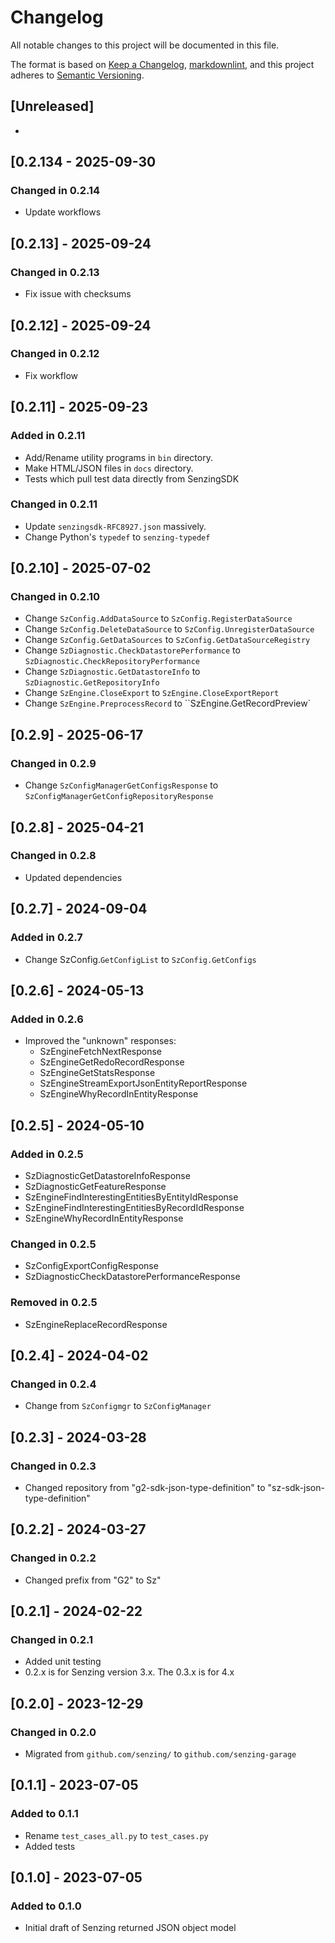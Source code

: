 # Changelog

All notable changes to this project will be documented in this file.

The format is based on [Keep a Changelog], [markdownlint],
and this project adheres to [Semantic Versioning].

## [Unreleased]

-

## [0.2.134 - 2025-09-30

### Changed in 0.2.14

- Update workflows

## [0.2.13] - 2025-09-24

### Changed in 0.2.13

- Fix issue with checksums

## [0.2.12] - 2025-09-24

### Changed in 0.2.12

- Fix workflow

## [0.2.11] - 2025-09-23

### Added in 0.2.11

- Add/Rename utility programs in `bin` directory.
- Make HTML/JSON files in `docs` directory.
- Tests which pull test data directly from SenzingSDK

### Changed in 0.2.11

- Update `senzingsdk-RFC8927.json` massively.
- Change Python's `typedef` to `senzing-typedef`

## [0.2.10] - 2025-07-02

### Changed in 0.2.10

- Change `SzConfig.AddDataSource` to `SzConfig.RegisterDataSource`
- Change `SzConfig.DeleteDataSource` to `SzConfig.UnregisterDataSource`
- Change `SzConfig.GetDataSources` to `SzConfig.GetDataSourceRegistry`
- Change `SzDiagnostic.CheckDatastorePerformance` to `SzDiagnostic.CheckRepositoryPerformance`
- Change `SzDiagnostic.GetDatastoreInfo` to `SzDiagnostic.GetRepositoryInfo`
- Change `SzEngine.CloseExport` to `SzEngine.CloseExportReport`
- Change `SzEngine.PreprocessRecord` to ``SzEngine.GetRecordPreview`

## [0.2.9] - 2025-06-17

### Changed in 0.2.9

- Change `SzConfigManagerGetConfigsResponse` to `SzConfigManagerGetConfigRepositoryResponse`

## [0.2.8] - 2025-04-21

### Changed in 0.2.8

- Updated dependencies

## [0.2.7] - 2024-09-04

### Added in 0.2.7

- Change SzConfig.`GetConfigList` to `SzConfig.GetConfigs`

## [0.2.6] - 2024-05-13

### Added in 0.2.6

- Improved the "unknown" responses:
  - SzEngineFetchNextResponse
  - SzEngineGetRedoRecordResponse
  - SzEngineGetStatsResponse
  - SzEngineStreamExportJsonEntityReportResponse
  - SzEngineWhyRecordInEntityResponse

## [0.2.5] - 2024-05-10

### Added in 0.2.5

- SzDiagnosticGetDatastoreInfoResponse
- SzDiagnosticGetFeatureResponse
- SzEngineFindInterestingEntitiesByEntityIdResponse
- SzEngineFindInterestingEntitiesByRecordIdResponse
- SzEngineWhyRecordInEntityResponse

### Changed in 0.2.5

- SzConfigExportConfigResponse
- SzDiagnosticCheckDatastorePerformanceResponse

### Removed in 0.2.5

- SzEngineReplaceRecordResponse

## [0.2.4] - 2024-04-02

### Changed in 0.2.4

- Change from `SzConfigmgr` to `SzConfigManager`

## [0.2.3] - 2024-03-28

### Changed in 0.2.3

- Changed repository from "g2-sdk-json-type-definition" to "sz-sdk-json-type-definition"

## [0.2.2] - 2024-03-27

### Changed in 0.2.2

- Changed prefix from "G2" to Sz"

## [0.2.1] - 2024-02-22

### Changed in 0.2.1

- Added unit testing
- 0.2.x is for Senzing version 3.x.  The 0.3.x is for 4.x

## [0.2.0] - 2023-12-29

### Changed in 0.2.0

- Migrated from `github.com/senzing/` to `github.com/senzing-garage`

## [0.1.1] - 2023-07-05

### Added to 0.1.1

- Rename `test_cases_all.py` to `test_cases.py`
- Added tests

## [0.1.0] - 2023-07-05

### Added to 0.1.0

- Initial draft of Senzing returned JSON object model

[Keep a Changelog]: https://keepachangelog.com/en/1.0.0/
[markdownlint]: https://dlaa.me/markdownlint/
[Semantic Versioning]: https://semver.org/spec/v2.0.0.html
